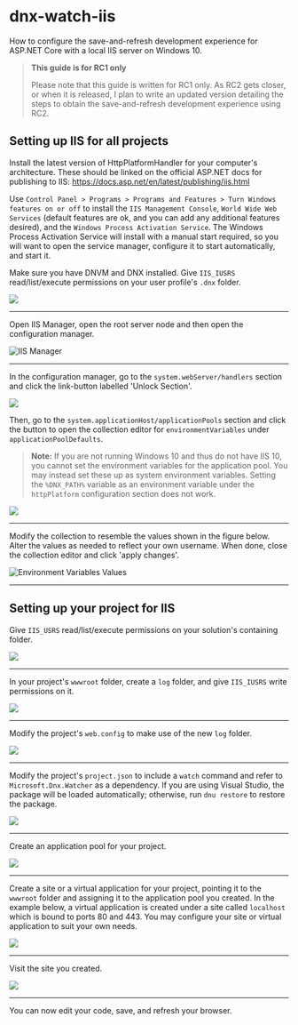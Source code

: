 # dnx-watch-iis
How to configure the save-and-refresh development experience for ASP.NET Core with a local IIS server on Windows 10.

> **This guide is for RC1 only**
>
> Please note that this guide is written for RC1 only. As RC2 gets closer, or when it is released, I plan to write an updated version detailing the steps to obtain the save-and-refresh development experience using RC2.

## Setting up IIS for all projects

Install the latest version of HttpPlatformHandler for your computer's architecture. These should be linked on the official ASP.NET docs for publishing to IIS: <https://docs.asp.net/en/latest/publishing/iis.html>

Use `Control Panel > Programs > Programs and Features > Turn Windows features on or off` to install the `IIS Management Console`, `World Wide Web Services` (default features are ok, and you can add any additional features desired), and the `Windows Process Activation Service`. The Windows Process Activation Service will install with a manual start required, so you will want to open the service manager, configure it to start automatically, and start it.

Make sure you have DNVM and DNX installed. Give `IIS_IUSRS` read/list/execute permissions on your user profile's `.dnx` folder.

![](https://github.com/tuespetre/dnx-watch-iis/blob/master/set-dnx-folder-permissions.png)

-----

Open IIS Manager, open the root server node and then open the configuration manager.

![IIS Manager](https://github.com/tuespetre/dnx-watch-iis/blob/master/6-go-to-configuration.png)

-----

In the configuration manager, go to the `system.webServer/handlers` section and click the link-button labelled 'Unlock Section'.

<img src="https://github.com/tuespetre/dnx-watch-iis/blob/master/unlock-webserver-handlers.png" />

Then, go to the `system.applicationHost/applicationPools` section and click the button to open the collection editor for `environmentVariables` under `applicationPoolDefaults`.

<blockquote><strong>Note:</strong> If you are not running Windows 10 and thus do not have IIS 10, you cannot set the environment variables for the application pool. You may instead set these up as system environment variables. Setting the <code>%DNX_PATH%</code> variable as an environment variable under the <code>httpPlatform</code> configuration section does not work.</blockquote>

<img src="https://github.com/tuespetre/dnx-watch-iis/blob/master/7-env-variables-option.png" />

-----

Modify the collection to resemble the values shown in the figure below. Alter the values as needed to reflect your own username. When done, close the collection editor and click 'apply changes'.

![Environment Variables Values](https://github.com/tuespetre/dnx-watch-iis/blob/master/8-env-variables-values.png)

-----

## Setting up your project for IIS

Give `IIS_USRS` read/list/execute permissions on your solution's containing folder.

![](https://github.com/tuespetre/dnx-watch-iis/blob/master/2-add-permissions.png)

-----

In your project's `wwwroot` folder, create a `log` folder, and give `IIS_IUSRS` write permissions on it.

![](https://github.com/tuespetre/dnx-watch-iis/blob/master/4-add-permissions.png)

-----

Modify the project's `web.config` to make use of the new `log` folder.

![](https://github.com/tuespetre/dnx-watch-iis/blob/master/5-modify-web-config.png)

-----

Modify the project's `project.json` to include a `watch` command and refer to `Microsoft.Dnx.Watcher` as a dependency. If you are using Visual Studio, the package will be loaded automatically; otherwise, run `dnu restore` to restore the package.

![](https://github.com/tuespetre/dnx-watch-iis/blob/master/5-modify-project-json.png)

-----

Create an application pool for your project.

![](https://github.com/tuespetre/dnx-watch-iis/blob/master/9-create-app-pool.png)

-----

Create a site or a virtual application for your project, pointing it to the `wwwroot` folder and assigning it to the application pool you created. In the example below, a virtual application is created under a site called `localhost` which is bound to ports 80 and 443. You may configure your site or virtual application to suit your own needs.

![](https://github.com/tuespetre/dnx-watch-iis/blob/master/10-create-site.png)

-----

Visit the site you created. 

![](https://github.com/tuespetre/dnx-watch-iis/blob/master/11-visit-site.png)

-----

You can now edit your code, save, and refresh your browser.
